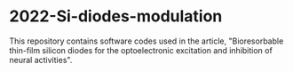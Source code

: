 # 2022-Si-diodes-modulation

This repository contains software codes used in the article, "Bioresorbable thin-film silicon diodes for the optoelectronic excitation and inhibition of neural activities".
